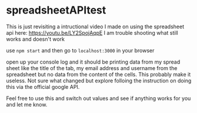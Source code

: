 # spreadsheetAPItest

This is just revisiting a intructional video I made on using the spreadsheet api here:
https://youtu.be/LY2SpojAqpE
I am trouble shooting what still works and doesn't work

use `npm start` and then go to 
`localhost:3000` in your browser

open up your console log and it should be printing data from my spread sheet like the title of the tab,
my email address and username from the spreadsheet but no data from the content of the cells.
This probably make it useless. Not sure what changed but explore folloing the instruction on
doing this via the official google API.

Feel free to use this and switch out values and see if anything works for you and let me know.